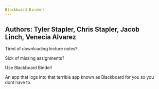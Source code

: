 ```yaml
---
Blackboard Binder!
---
```

Authors: Tyler Stapler, Chris Stapler, Jacob Linch, Venecia Alvarez
----
Tired of downloading lecture notes?

Sick of missing assignments?

Use Blackboard Binder!

An app that logs into that terrible app known as Blackboard for you so you dont have to.
